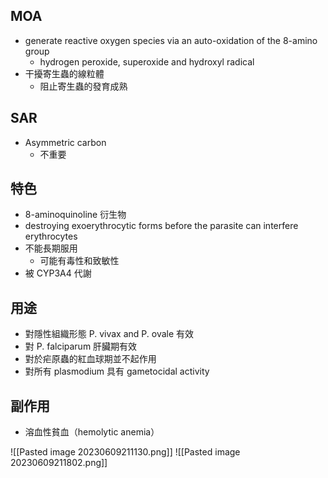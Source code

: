 ## MOA
- generate reactive oxygen species via an auto-oxidation of the 8-amino group
	- hydrogen peroxide, superoxide and hydroxyl radical 
- 干擾寄生蟲的線粒體
	- 阻止寄生蟲的發育成熟
## SAR
- Asymmetric carbon
	- 不重要
## 特色
- 8-aminoquinoline 衍生物
- destroying exoerythrocytic forms before the parasite can interfere erythrocytes
- 不能長期服用
	- 可能有毒性和致敏性
- 被 CYP3A4 代謝
## 用途
- 對隱性組織形態 P. vivax and P. ovale 有效
- 對 P. falciparum 肝臟期有效
- 對於疟原蟲的紅血球期並不起作用
- 對所有 plasmodium 具有 gametocidal activity
## 副作用
- 溶血性貧血（hemolytic anemia）

![[Pasted image 20230609211130.png]]
![[Pasted image 20230609211802.png]]